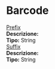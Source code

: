 # Barcode
[Prefix](#prefix)	 
**Descrizione:** 	 
**Tipo:** String	 
[Suffix](#suffix)	 
**Descrizione:** 	 
**Tipo:** String

